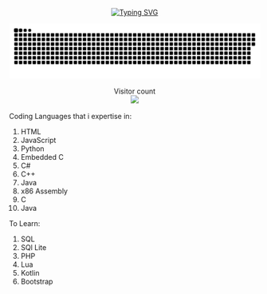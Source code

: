 <p align="center"><a href="https://git.io/typing-svg"><img src="https://readme-typing-svg.demolab.com?font=&pause=1000&width=435&lines=PranavVerma-droid" alt="Typing SVG" /></a> </p>

<p align="center"><a href=#><img src="contributions.svg"></a></p>

<p align="center"> 
  Visitor count<br>
  <img src="https://profile-counter.glitch.me/PranavVerma-droid/count.svg" />
</p>





 Coding Languages that i expertise in:
 1. HTML
 2. JavaScript
 3. Python
 4. Embedded C
 5. C#
 6. C++
 7. Java
 8. x86 Assembly
 9. C
 10. Java
 
 To Learn:
 1. SQL
 2. SQl Lite
 3. PHP
 4. Lua
 5. Kotlin
 6. Bootstrap
 
